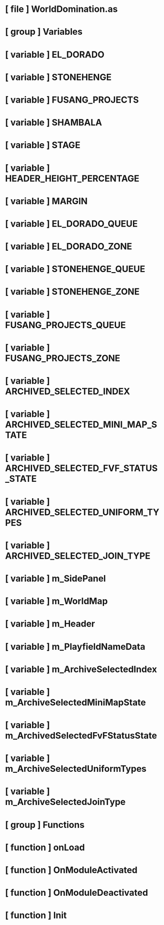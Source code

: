 # [ file ] WorldDomination.as

# [ group ] Variables

# [ variable ] EL_DORADO

# [ variable ] STONEHENGE

# [ variable ] FUSANG_PROJECTS

# [ variable ] SHAMBALA

# [ variable ] STAGE

# [ variable ] HEADER_HEIGHT_PERCENTAGE

# [ variable ] MARGIN

# [ variable ] EL_DORADO_QUEUE

# [ variable ] EL_DORADO_ZONE

# [ variable ] STONEHENGE_QUEUE

# [ variable ] STONEHENGE_ZONE

# [ variable ] FUSANG_PROJECTS_QUEUE

# [ variable ] FUSANG_PROJECTS_ZONE

# [ variable ] ARCHIVED_SELECTED_INDEX

# [ variable ] ARCHIVED_SELECTED_MINI_MAP_STATE

# [ variable ] ARCHIVED_SELECTED_FVF_STATUS_STATE

# [ variable ] ARCHIVED_SELECTED_UNIFORM_TYPES

# [ variable ] ARCHIVED_SELECTED_JOIN_TYPE

# [ variable ] m_SidePanel

# [ variable ] m_WorldMap

# [ variable ] m_Header

# [ variable ] m_PlayfieldNameData

# [ variable ] m_ArchiveSelectedIndex

# [ variable ] m_ArchiveSelectedMiniMapState

# [ variable ] m_ArchivedSelectedFvFStatusState

# [ variable ] m_ArchiveSelectedUniformTypes

# [ variable ] m_ArchiveSelectedJoinType

# [ group ] Functions

# [ function ] onLoad

# [ function ] OnModuleActivated

# [ function ] OnModuleDeactivated

# [ function ] Init

